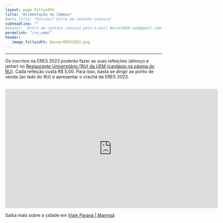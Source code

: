 ```yaml
---
layout: page-fullwidth
title: "Alimentação no Câmpus"
#meta_title: "Dúvidas? Entre em contato conosco"
subheadline: ""
#teaser: "Entre em contato conosco pelo e-mail #eres2020.uem@gmail.com"
permalink: "/ru_uem/"
header:
   image_fullwidth: BannerERES2023.png
---
```

<hr>

<p>Os inscritos na ERES 2023 poderão fazer as suas refeições (almoço e jantar) no <a href="http://www.ru.uem.br/" target="_blank">Restaurante Universitário (RU) da UEM (cardápio na página do RU)</a>. Cada refeição custa R$ 5,00. Para isso, basta se dirigir ao ponto de venda (ao lado do RU) e apresentar o crachá da ERES 2023.</p>


<br>

<iframe width="683" height="384" src="https://www.youtube.com/embed/-yJU0xrGvng" title="Maringá - PR" frameborder="0" allow="accelerometer; autoplay; clipboard-write; encrypted-media; gyroscope; picture-in-picture" allowfullscreen></iframe>

<p>Saiba mais sobre a cidade em <a href="https://www.viajeparana.com/Maringa">Viaje Paraná | Maringá</a></p>
